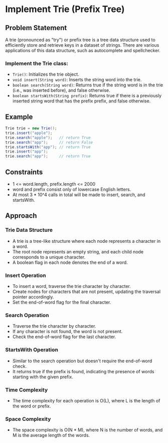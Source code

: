 # Implement Trie (Prefix Tree)

## Problem Statement

A trie (pronounced as "try") or prefix tree is a tree data structure used to efficiently store and retrieve keys in a dataset of strings. There are various applications of this data structure, such as autocomplete and spellchecker.

### Implement the Trie class:

- `Trie()`: Initializes the trie object.
- `void insert(String word)`: Inserts the string word into the trie.
- `boolean search(String word)`: Returns true if the string word is in the trie (i.e., was inserted before), and false otherwise.
- `boolean startsWith(String prefix)`: Returns true if there is a previously inserted string word that has the prefix prefix, and false otherwise.

## Example

```java
Trie trie = new Trie();
trie.insert("apple");
trie.search("apple");   // return True
trie.search("app");     // return False
trie.startsWith("app"); // return True
trie.insert("app");
trie.search("app");     // return True
```

## Constraints

- 1 <= word.length, prefix.length <= 2000
- word and prefix consist only of lowercase English letters.
- At most 3 * 10^4 calls in total will be made to insert, search, and startsWith.

## Approach

### Trie Data Structure
- A trie is a tree-like structure where each node represents a character in a word.
- The root node represents an empty string, and each child node corresponds to a unique character.
- A boolean flag in each node denotes the end of a word.
### Insert Operation
- To insert a word, traverse the trie character by character.
- Create nodes for characters that are not present, updating the traversal pointer accordingly.
- Set the end-of-word flag for the final character.
### Search Operation
- Traverse the trie character by character.
- If any character is not found, the word is not present.
- Check the end-of-word flag for the last character.
### StartsWith Operation
- Similar to the search operation but doesn't require the end-of-word check.
- It returns true if the prefix is found, indicating the presence of words starting with the given prefix.
### Time Complexity
- The time complexity for each operation is O(L), where L is the length of the word or prefix.
### Space Complexity
- The space complexity is O(N * M), where N is the number of words, and M is the average length of the words.
